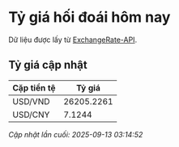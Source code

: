 # Tỷ giá hối đoái hôm nay

Dữ liệu được lấy từ [ExchangeRate-API](https://www.exchangerate-api.com/).

## Tỷ giá cập nhật

| Cặp tiền tệ | Tỷ giá |
|---|---|
| USD/VND | 26205.2261 |
| USD/CNY | 7.1244 |

*Cập nhật lần cuối: 2025-09-13 03:14:52*

